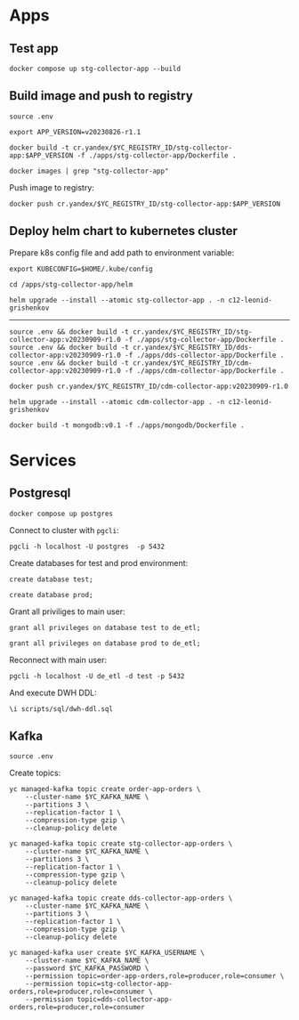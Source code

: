 

# Apps

## Test app

```shell
docker compose up stg-collector-app --build
```


## Build image and push to registry


```shell
source .env
```

```shell
export APP_VERSION=v20230826-r1.1
```

```shell
docker build -t cr.yandex/$YC_REGISTRY_ID/stg-collector-app:$APP_VERSION -f ./apps/stg-collector-app/Dockerfile .
```

```shell
docker images | grep "stg-collector-app" 
```

Push image to registry:

```shell
docker push cr.yandex/$YC_REGISTRY_ID/stg-collector-app:$APP_VERSION
```

## Deploy helm chart to kubernetes cluster

Prepare k8s config file and add path to environment variable:

```shell
export KUBECONFIG=$HOME/.kube/config
```

```shell
cd /apps/stg-collector-app/helm
```

```shell
helm upgrade --install --atomic stg-collector-app . -n c12-leonid-grishenkov 
```


---


```shell
source .env && docker build -t cr.yandex/$YC_REGISTRY_ID/stg-collector-app:v20230909-r1.0 -f ./apps/stg-collector-app/Dockerfile .
source .env && docker build -t cr.yandex/$YC_REGISTRY_ID/dds-collector-app:v20230909-r1.0 -f ./apps/dds-collector-app/Dockerfile .
source .env && docker build -t cr.yandex/$YC_REGISTRY_ID/cdm-collector-app:v20230909-r1.0 -f ./apps/cdm-collector-app/Dockerfile .

docker push cr.yandex/$YC_REGISTRY_ID/cdm-collector-app:v20230909-r1.0

helm upgrade --install --atomic cdm-collector-app . -n c12-leonid-grishenkov 
```

```shell
docker build -t mongodb:v0.1 -f ./apps/mongodb/Dockerfile .
```

# Services

## Postgresql

```shell
docker compose up postgres
```

Connect to cluster with `pgcli`:

```shell
pgcli -h localhost -U postgres  -p 5432 
```

Create databases for test and prod environment:

```shell
create database test;

create database prod;
```

Grant all priviliges to main user:

```shell
grant all privileges on database test to de_etl;

grant all privileges on database prod to de_etl;
```

Reconnect with main user:

```shell
pgcli -h localhost -U de_etl -d test -p 5432 
```

And execute DWH DDL:

```shell
\i scripts/sql/dwh-ddl.sql 
```


## Kafka 

```shell
source .env
```

Create topics:

```shell
yc managed-kafka topic create order-app-orders \
    --cluster-name $YC_KAFKA_NAME \
    --partitions 3 \
    --replication-factor 1 \
    --compression-type gzip \
    --cleanup-policy delete

yc managed-kafka topic create stg-collector-app-orders \
    --cluster-name $YC_KAFKA_NAME \
    --partitions 3 \
    --replication-factor 1 \
    --compression-type gzip \
    --cleanup-policy delete

yc managed-kafka topic create dds-collector-app-orders \
    --cluster-name $YC_KAFKA_NAME \
    --partitions 3 \
    --replication-factor 1 \
    --compression-type gzip \
    --cleanup-policy delete
```

```shell
yc managed-kafka user create $YC_KAFKA_USERNAME \
    --cluster-name $YC_KAFKA_NAME \
    --password $YC_KAFKA_PASSWORD \
    --permission topic=order-app-orders,role=producer,role=consumer \
    --permission topic=stg-collector-app-orders,role=producer,role=consumer \
    --permission topic=dds-collector-app-orders,role=producer,role=consumer
```




